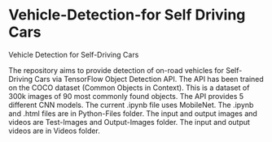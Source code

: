 # Vehicle-Detection-for Self Driving Cars

Vehicle Detection for Self-Driving Cars 

The repository aims to provide detection of on-road vehicles for Self-Driving Cars via TensorFlow Object Detection API.
The API has been trained on the COCO dataset (Common Objects in Context). 
This is a dataset of 300k images of 90 most commonly found objects.
The API provides 5 different CNN models.
The current .ipynb file uses MobileNet.
The .ipynb and .html files are in Python-Files folder. 
The input and output images and videos are Test-Images and Output-Images folder. 
The input and output videos are in Videos folder. 
